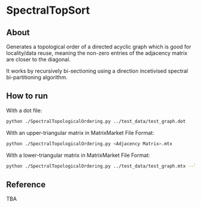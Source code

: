 # SpectralTopSort

## About
Generates a topological order of a directed acyclic graph which is good for locality/data reuse, meaning the non-zero entries of the adjacency matrix are closer to the diagonal.

It works by recursively bi-sectioning using a direction incetivised spectral bi-partitioning algorithm.

## How to run
With a dot file:
```bash
python ./SpectralTopologicalOrdering.py ../test_data/test_graph.dot
```
With an upper-triangular matrix in MatrixMarket File Format:
```bash
python ./SpectralTopologicalOrdering.py <Adjacency Matrix>.mtx
```
With a lower-triangular matrix in MatrixMarket File Format:
```bash
python ./SpectralTopologicalOrdering.py ../test_data/test_graph.mtx --low
```

## Reference
TBA
